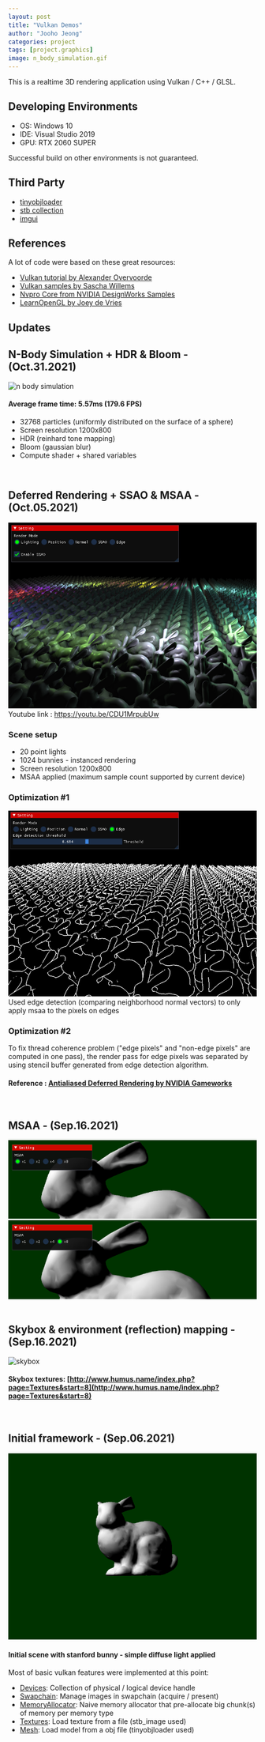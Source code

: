 ```yaml
---
layout: post
title: "Vulkan Demos"
author: "Jooho Jeong"
categories: project
tags: [project.graphics]
image: n_body_simulation.gif
---
```


This is a realtime 3D rendering application using Vulkan / C++ / GLSL.

## Developing Environments
* OS: Windows 10
* IDE: Visual Studio 2019
* GPU: RTX 2060 SUPER

Successful build on other environments is not guaranteed.

## Third Party
* [tinyobjloader](https://github.com/tinyobjloader/tinyobjloader)
* [stb collection](https://github.com/nothings/stb)
* [imgui](https://github.com/ocornut/imgui)

## References
A lot of code were based on these great resources:
* [Vulkan tutorial by Alexander Overvoorde](https://vulkan-tutorial.com/Introduction)
* [Vulkan samples by Sascha Willems](https://github.com/SaschaWillems/Vulkan)
* [Nvpro Core from NVIDIA DesignWorks Samples](https://github.com/nvpro-samples/nvpro_core)
* [LearnOpenGL by Joey de Vries](https://learnopengl.com)

## Updates
## N-Body Simulation + HDR & Bloom - (Oct.31.2021)
![n body simulation](https://github.com/utinyt/Vulkan/blob/master/vulkan/screenshots/n_body_simulation.gif?raw=true)<br>
#### Average frame time: 5.57ms (179.6 FPS)
* 32768 particles (uniformly distributed on the surface of a sphere)
* Screen resolution 1200x800
* HDR (reinhard tone mapping)
* Bloom (gaussian blur)
* Compute shader + shared variables
<br>

## Deferred Rendering + SSAO & MSAA - (Oct.05.2021)
![deferred_rendering](https://raw.githubusercontent.com/utinyt/Vulkan/master/vulkan/screenshots/deferred_rendering.png)<br>
Youtube link : https://youtu.be/CDU1MrpubUw

### Scene setup
* 20 point lights
* 1024 bunnies - instanced rendering
* Screen resolution 1200x800
* MSAA applied (maximum sample count supported by current device)
  
### Optimization #1
![deferred_rendering edge detection](https://github.com/utinyt/Vulkan/blob/master/vulkan/screenshots/deferred_rendering_edge_detection.png?raw=true)<br>
Used edge detection (comparing neighborhood normal vectors) to only apply msaa to the pixels on edges<br>

### Optimization #2
To fix thread coherence problem ("edge pixels" and "non-edge pixels" are computed in one pass), the render pass for edge pixels was separated by using stencil buffer generated from edge detection algorithm.<br>

#### Reference : [Antialiased Deferred Rendering by NVIDIA Gameworks](https://docs.nvidia.com/gameworks/content/gameworkslibrary/graphicssamples/d3d_samples/antialiaseddeferredrendering.htm)<br>
<br>

## MSAA - (Sep.16.2021)
![mass_x1](https://raw.githubusercontent.com/utinyt/Vulkan/master/vulkan/screenshots/msaa_x1.png)<br>
![mass_x8](https://raw.githubusercontent.com/utinyt/Vulkan/master/vulkan/screenshots/msaa_x8.png)<br>
<br>

## Skybox & environment (reflection) mapping - (Sep.16.2021)
![skybox](https://github.com/utinyt/Vulkan/blob/master/vulkan/screenshots/skybox.gif?raw=true)<br>
#### Skybox textures: [http://www.humus.name/index.php?page=Textures&start=8](http://www.humus.name/index.php?page=Textures&start=8)
<br>

## Initial framework - (Sep.06.2021)
![initial_framework](https://github.com/utinyt/Vulkan/blob/master/vulkan/screenshots/initial_framework.png?raw=true)<br>
#### Initial scene with stanford bunny - simple diffuse light applied <br>

Most of basic vulkan features were implemented at this point: <br>
* [Devices](https://github.com/jooho556/TeamPositive/blob/master/vulkan/core/vulkan_device.h): Collection of physical / logical device handle <br>
* [Swapchain](https://github.com/jooho556/TeamPositive/blob/master/vulkan/core/vulkan_swapchain.h): Manage images in swapchain (acquire / present) <br>
* [MemoryAllocator](https://github.com/jooho556/TeamPositive/blob/master/vulkan/core/vulkan_memory_allocator.h): Naive memory allocator that pre-allocate big chunk(s) of memory per memory type <br>
* [Textures](https://github.com/jooho556/TeamPositive/blob/master/vulkan/core/vulkan_texture.h): Load texture from a file (stb_image used) <br>
* [Mesh](https://github.com/jooho556/TeamPositive/blob/master/vulkan/core/vulkan_mesh.h): Load model from a obj file (tinyobjloader used) <br>

